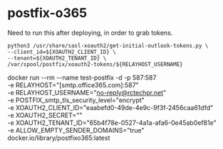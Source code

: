 # postfix-o365

Need to run this after deploying, in order to grab tokens.

	python3 /usr/share/sasl-xoauth2/get-initial-outlook-tokens.py \
	--client_id=${XOAUTH2_CLIENT_ID} \
	--tenant=${XOAUTH2_TENANT_ID} \
	/var/spool/postfix/xoauth2-tokens/${RELAYHOST_USERNAME}

docker run --rm --name test-postfix -d -p 587:587 \
-e RELAYHOST="[smtp.office365.com]:587" \
-e RELAYHOST_USERNAME="no-reply@rctechpr.net" \
-e POSTFIX_smtp_tls_security_level="encrypt" \
-e XOAUTH2_CLIENT_ID="eaabefd0-49de-4e9c-9f3f-2456caa61dfd" \
-e XOAUTH2_SECRET="" \
-e XOAUTH2_TENANT_ID="65b4f78e-0527-4a1a-afa6-0e45ab0ef81e" \
-e ALLOW_EMPTY_SENDER_DOMAINS="true" \
docker.io/library/postfixo365:latest